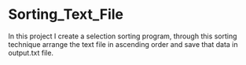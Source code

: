 # Sorting_Text_File
In this project I create a selection sorting program, through this sorting technique arrange the text file in ascending order and save that data in output.txt file.
